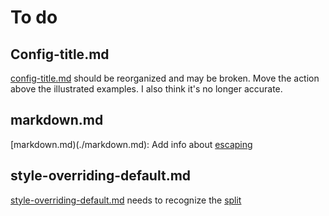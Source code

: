 # To do

## Config-title.md

[config-title.md](config-title.md) should be reorganized and may be broken. Move the action above the
illustrated examples. I also think it's no longer accurate.

## markdown.md

[markdown.md)(./markdown.md): Add info about [escaping](https://vuepress.vuejs.org/guide/using-vue.html#escaping)

## style-overriding-default.md

[style-overriding-default.md](./style-overriding-default.md) needs to recognize
the [split](https://vuepress.vuejs.org/default-theme-config/#migrate-your-styles-to-style-styl)

